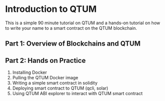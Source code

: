 # Introduction to QTUM

This is a simple 90 minute tutorial on QTUM and a hands-on tutorial on how to
write your name to a smart contract on the QTUM blockchain. 

## Part 1: Overview of Blockchains and QTUM


## Part 2: Hands on Practice

1. Installing Docker 
2. Pulling the QTUM Docker image
3. Writing a simple smart contract in solidity
4. Deploying smart contract to QTUM (qcli, solar)
5. Using QTUM ABI explorer to interact with QTUM smart contract


